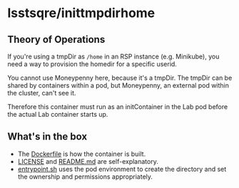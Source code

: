 # lsstsqre/inittmpdirhome

## Theory of Operations

If you're using a tmpDir as `/home` in an RSP instance (e.g. Minikube),
you need a way to provision the homedir for a specific userid.

You cannot use Moneypenny here, because it's a tmpDir.  The tmpDir can
be shared by containers within a pod, but Moneypenny, an external pod
within the cluster, can't see it.

Therefore this container must run as an initContainer in the Lab pod
before the actual Lab container starts up.

## What's in the box
* The [Dockerfile](./Dockerfile) is how the container is built.
* [LICENSE](./LICENSE) and [README.md](./README.md) are self-explanatory.
* [entrypoint.sh](./entrypoint.sh) uses the pod environment to create
  the directory and set the ownership and permissions appropriately.
